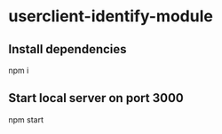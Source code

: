 # userclient-identify-module


## Install dependencies

npm i

## Start local server on port 3000

npm start

